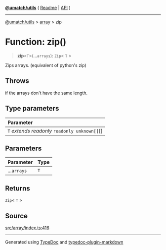 [**@umatch/utils**](../../README.md) ( [Readme](../../README.md) \| [API](../../API.md) )

---

[@umatch/utils](../../API.md) > [array](../README.md) > zip

# Function: zip()

> **zip**\<`T`\>(...`arrays`): `Zip`\< `T` \>

Zips arrays. (equivalent of python's zip)

## Throws

if the arrays don't have the same length.

## Type parameters

| Parameter                                       |
| :---------------------------------------------- |
| `T` _extends_ _readonly_ `readonly unknown[]`[] |

## Parameters

| Parameter   | Type |
| :---------- | :--- |
| ...`arrays` | `T`  |

## Returns

`Zip`\< `T` \>

## Source

[src/array/index.ts:416](https://github.com/umatch-oficial/utils/blob/a9008ad/src/array/index.ts#L416)

---

Generated using [TypeDoc](https://typedoc.org/) and [typedoc-plugin-markdown](https://www.npmjs.com/package/typedoc-plugin-markdown)
